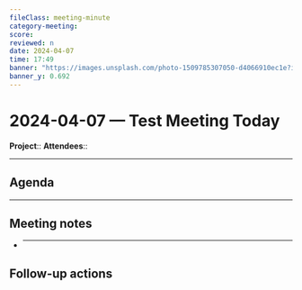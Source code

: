 ```yaml
---
fileClass: meeting-minute
category-meeting:
score:
reviewed: n
date: 2024-04-07
time: 17:49
banner: "https://images.unsplash.com/photo-1509785307050-d4066910ec1e?ixlib=rb-4.0.3&ixid=MnwxMjA3fDB8MHxwaG90by1wYWdlfHx8fGVufDB8fHx8&auto=format&fit=crop&w=1928&q=80"
banner_y: 0.692
---
```


# 2024-04-07 — Test Meeting Today

**Project**::
**Attendees**::

---

## Agenda



---

## Meeting notes

- ***

## Follow-up actions
